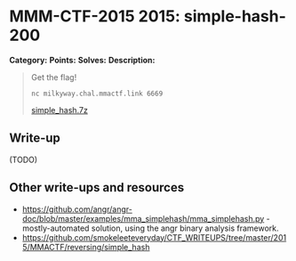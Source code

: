 # MMM-CTF-2015 2015: simple-hash-200

**Category:**
**Points:**
**Solves:**
**Description:**

> Get the flag!
>
> `nc milkyway.chal.mmactf.link 6669`
>
> [simple_hash.7z](simple_hash.7z-8debe103674b214f4edd6f9a1b2d56dcff9ab45169770b1dd2e06984da363c74)


## Write-up

(TODO)

## Other write-ups and resources

* https://github.com/angr/angr-doc/blob/master/examples/mma_simplehash/mma_simplehash.py - mostly-automated solution, using the angr binary analysis framework.
* <https://github.com/smokeleeteveryday/CTF_WRITEUPS/tree/master/2015/MMACTF/reversing/simple_hash>
